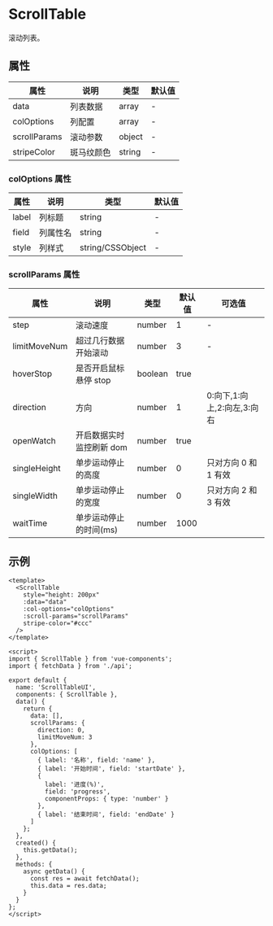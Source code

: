 # ScrollTable

滚动列表。

## 属性

| 属性         | 说明       | 类型   | 默认值 |
| ------------ | ---------- | ------ | ------ |
| data         | 列表数据   | array  | -      |
| colOptions   | 列配置     | array  | -      |
| scrollParams | 滚动参数   | object | -      |
| stripeColor  | 斑马纹颜色 | string | -      |

### colOptions 属性

| 属性  | 说明     | 类型             | 默认值 |
| ----- | -------- | ---------------- | ------ |
| label | 列标题   | string           | -      |
| field | 列属性名 | string           | -      |
| style | 列样式   | string/CSSObject | -      |

### scrollParams 属性

| 属性         | 说明                     | 类型    | 默认值 | 可选值                      |
| ------------ | ------------------------ | ------- | ------ | --------------------------- |
| step         | 滚动速度                 | number  | 1      | -                           |
| limitMoveNum | 超过几行数据开始滚动     | number  | 3      | -                           |
| hoverStop    | 是否开启鼠标悬停 stop    | boolean | true   |                             |
| direction    | 方向                     | number  | 1      | 0:向下,1:向上,2:向左,3:向右 |
| openWatch    | 开启数据实时监控刷新 dom | number  | true   |                             |
| singleHeight | 单步运动停止的高度       | number  | 0      | 只对方向 0 和 1 有效        |
| singleWidth  | 单步运动停止的宽度       | number  | 0      | 只对方向 2 和 3 有效        |
| waitTime     | 单步运动停止的时间(ms)   | number  | 1000   |                             |

## 示例

```vue
<template>
  <ScrollTable
    style="height: 200px"
    :data="data"
    :col-options="colOptions"
    :scroll-params="scrollParams"
    stripe-color="#ccc"
  />
</template>

<script>
import { ScrollTable } from 'vue-components';
import { fetchData } from './api';

export default {
  name: 'ScrollTableUI',
  components: { ScrollTable },
  data() {
    return {
      data: [],
      scrollParams: {
        direction: 0,
        limitMoveNum: 3
      },
      colOptions: [
        { label: '名称', field: 'name' },
        { label: '开始时间', field: 'startDate' },
        {
          label: '进度(%)',
          field: 'progress',
          componentProps: { type: 'number' }
        },
        { label: '结束时间', field: 'endDate' }
      ]
    };
  },
  created() {
    this.getData();
  },
  methods: {
    async getData() {
      const res = await fetchData();
      this.data = res.data;
    }
  }
};
</script>
```
